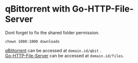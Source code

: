 # qBittorrent with Go-HTTP-File-Server

Dont forget to fix the shared folder permission.
```
chown 1000:1000 downloads
```

[qBittorrent](https://github.com/hotio/qbittorrent) can be accessed at `domain.id/qbit` . <br>
[Go-HTTP-File-Server](https://github.com/mjpclab/go-http-file-server) can be accessed at `domain.id/files`.